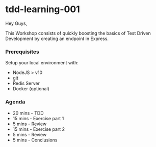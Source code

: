 # tdd-learning-001

Hey Guys,

This Workshop consists of quickly boosting the basics of Test Driven Development by creating an endpoint in Express.


### Prerequisites

Setup your local environment with:

- NodeJS > v10
- git
- Redis Server
- Docker (optional)

### Agenda

- 20 mins - TDD
- 15 mins - Exercise part 1
- 5 mins - Review
- 15 mins - Exercise part 2
- 5 mins - Review
- 5 mins - Conclusions
